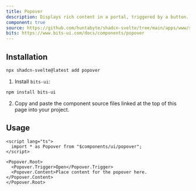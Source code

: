 ```yaml
---
title: Popover
description: Displays rich content in a portal, triggered by a button.
component: true
source: https://github.com/huntabyte/shadcn-svelte/tree/main/apps/www/src/lib/registry/default/ui/popover
bits: https://www.bits-ui.com/docs/components/popover
---
```


<script>
  import { ComponentPreview, ManualInstall } from '$lib/components/feedreader';
</script>

<ComponentPreview name="popover-demo">

<div />

</ComponentPreview>

## Installation

```bash
npx shadcn-svelte@latest add popover
```

<ManualInstall>

1. Install `bits-ui`:

```bash
npm install bits-ui
```

2. Copy and paste the component source files linked at the top of this page into your project.

</ManualInstall>

## Usage

```svelte
<script lang="ts">
  import * as Popover from "$components/ui/popover";
</script>

<Popover.Root>
  <Popover.Trigger>Open</Popover.Trigger>
  <Popover.Content>Place content for the popover here.</Popover.Content>
</Popover.Root>
```
